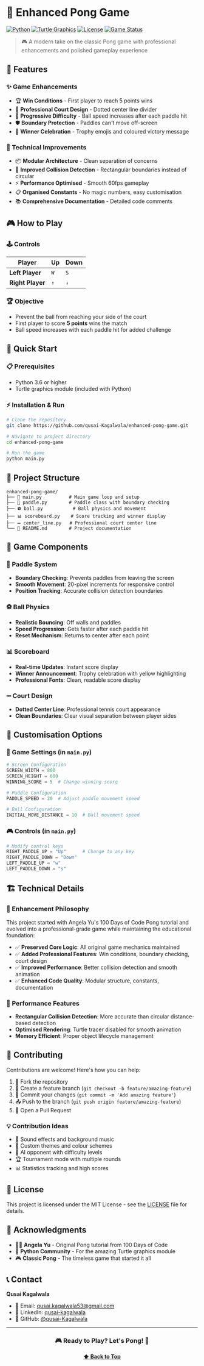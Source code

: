 # 🏓 Enhanced Pong Game

[![Python](https://img.shields.io/badge/Python-3.6+-blue.svg)](https://www.python.org/downloads/)
[![Turtle Graphics](https://img.shields.io/badge/Graphics-Turtle-green.svg)](https://docs.python.org/3/library/turtle.html)
[![License](https://img.shields.io/badge/License-MIT-yellow.svg)](LICENSE)
[![Game Status](https://img.shields.io/badge/Status-Complete-brightgreen.svg)](https://github.com/qusai-Kagalwala/enhanced-pong-game)

> 🎮 A modern take on the classic Pong game with professional enhancements and polished gameplay experience

## 🌟 Features

### ✨ Game Enhancements
- 🏆 **Win Conditions** - First player to reach 5 points wins
- 🎯 **Professional Court Design** - Dotted center line divider
- 🚀 **Progressive Difficulty** - Ball speed increases after each paddle hit
- 🛡️ **Boundary Protection** - Paddles can't move off-screen
- 🎨 **Winner Celebration** - Trophy emojis and coloured victory message

### 🔧 Technical Improvements
- 📦 **Modular Architecture** - Clean separation of concerns
- 🎯 **Improved Collision Detection** - Rectangular boundaries instead of circular
- ⚡ **Performance Optimised** - Smooth 60fps gameplay
- 📋 **Organised Constants** - No magic numbers, easy customisation
- 📚 **Comprehensive Documentation** - Detailed code comments

## 🎮 How to Play

### 🕹️ Controls
| Player | Up | Down |
|--------|----|----|
| **Left Player** | `W` | `S` |
| **Right Player** | `↑` | `↓` |

### 🏆 Objective
- Prevent the ball from reaching your side of the court
- First player to score **5 points** wins the match
- Ball speed increases with each paddle hit for added challenge

## 🚀 Quick Start

### 📋 Prerequisites
- Python 3.6 or higher
- Turtle graphics module (included with Python)

### ⚡ Installation & Run
```bash
# Clone the repository
git clone https://github.com/qusai-Kagalwala/enhanced-pong-game.git

# Navigate to project directory
cd enhanced-pong-game

# Run the game
python main.py
```

## 📁 Project Structure

```
enhanced-pong-game/
├── 📄 main.py          # Main game loop and setup
├── 🏓 paddle.py        # Paddle class with boundary checking
├── ⚽ ball.py           # Ball physics and movement
├── 📊 scoreboard.py    # Score tracking and winner display
├── ➖ center_line.py   # Professional court center line
└── 📖 README.md        # Project documentation
```

## 🎯 Game Components

### 🏓 Paddle System
- **Boundary Checking**: Prevents paddles from leaving the screen
- **Smooth Movement**: 20-pixel increments for responsive control
- **Position Tracking**: Accurate collision detection boundaries

### ⚽ Ball Physics
- **Realistic Bouncing**: Off walls and paddles
- **Speed Progression**: Gets faster after each paddle hit
- **Reset Mechanism**: Returns to center after each point

### 📊 Scoreboard
- **Real-time Updates**: Instant score display
- **Winner Announcement**: Trophy celebration with yellow highlighting
- **Professional Fonts**: Clean, readable score display

### ➖ Court Design
- **Dotted Center Line**: Professional tennis court appearance
- **Clean Boundaries**: Clear visual separation between player sides

## 🔧 Customisation Options

### 🎨 Game Settings (in `main.py`)
```python
# Screen Configuration
SCREEN_WIDTH = 800
SCREEN_HEIGHT = 600
WINNING_SCORE = 5  # Change winning score

# Paddle Configuration  
PADDLE_SPEED = 20  # Adjust paddle movement speed

# Ball Configuration
INITIAL_MOVE_DISTANCE = 10  # Ball movement speed
```

### 🎮 Controls (in `main.py`)
```python
# Modify control keys
RIGHT_PADDLE_UP = "Up"      # Change to any key
RIGHT_PADDLE_DOWN = "Down"
LEFT_PADDLE_UP = "w"
LEFT_PADDLE_DOWN = "s"
```

## 🏗️ Technical Details

### 🔄 Enhancement Philosophy
This project started with Angela Yu's 100 Days of Code Pong tutorial and evolved into a professional-grade game while maintaining the educational foundation:

- ✅ **Preserved Core Logic**: All original game mechanics maintained
- ✅ **Added Professional Features**: Win conditions, boundary checking, court design
- ✅ **Improved Performance**: Better collision detection and smooth animation
- ✅ **Enhanced Code Quality**: Modular structure, constants, documentation

### 🚀 Performance Features
- **Rectangular Collision Detection**: More accurate than circular distance-based detection
- **Optimised Rendering**: Turtle tracer disabled for smooth animation
- **Memory Efficient**: Proper object lifecycle management

## 🤝 Contributing

Contributions are welcome! Here's how you can help:

1. 🍴 Fork the repository
2. 🌟 Create a feature branch (`git checkout -b feature/amazing-feature`)
3. 💾 Commit your changes (`git commit -m 'Add amazing feature'`)
4. 📤 Push to the branch (`git push origin feature/amazing-feature`)
5. 🔀 Open a Pull Request

### 💡 Contribution Ideas
- 🎵 Sound effects and background music
- 🎨 Custom themes and colour schemes  
- 🤖 AI opponent with difficulty levels
- 🏆 Tournament mode with multiple rounds
- 📊 Statistics tracking and high scores

## 📜 License

This project is licensed under the MIT License - see the [LICENSE](LICENSE) file for details.

## 🙏 Acknowledgments

- 👩‍🏫 **Angela Yu** - Original Pong tutorial from 100 Days of Code
- 🐍 **Python Community** - For the amazing Turtle graphics module
- 🎮 **Classic Pong** - The timeless game that started it all

## 📞 Contact

**Qusai Kagalwala**
- 📧 Email: qusai.kagalwala53@gmail.com
- 💼 LinkedIn: [qusai-kagalwala](https://www.linkedin.com/in/qusai-kagalwala/)
- 🐙 GitHub: [@qusai-Kagalwala](https://github.com/qusai-Kagalwala)

---

<div align="center">

### 🎮 Ready to Play? Let's Pong! 🏓

**[⬆️ Back to Top](#-enhanced-pong-game)**

</div>
